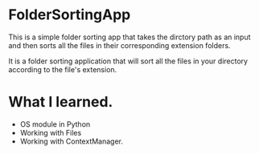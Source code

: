 # FolderSortingApp
This is a simple folder sorting app that takes the dirctory path as an input and then sorts all the files in their corresponding extension folders.

<p>It is a folder sorting application that will sort all the files in your directory according to the file's extension.</p>

<h1>What I learned.</h1>
<ul>
<li>OS module in Python</li>
<li>Working with Files</li>
<li>Working with ContextManager.</li>
</ul>

